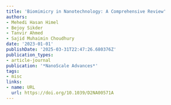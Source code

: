 ```yaml
---
title: 'Biomimicry in Nanotechnology: A Comprehensive Review'
authors:
- Mehedi Hasan Himel
- Bejoy Sikder
- Tanvir Ahmed
- Sajid Muhaimin Choudhury
date: '2023-01-01'
publishDate: '2025-03-31T22:47:26.680376Z'
publication_types:
- article-journal
publication: '*NanoScale Advances*'
tags:
- misc
links:
- name: URL
  url: https://doi.org/10.1039/D2NA00571A
---
```

